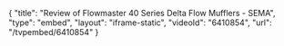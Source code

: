 {
    "title": "Review of Flowmaster 40 Series Delta Flow Mufflers - SEMA",
    "type": "embed",
    "layout": "iframe-static",
    "videoId": "6410854",
    "url": "\/tvpembed\/6410854"
}